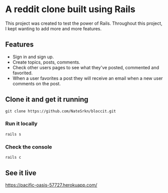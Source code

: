 
# A reddit clone built using Rails

This project was created to test the power of Rails.
Throughout this project, I kept wanting to add more and more features.


## Features
<ul>
  <li>Sign in and sign up.</li>
  <li>Create topics, posts, comments.</li>
  <li>Check other users pages to see what they've posted, commented and favorited.</li>
  <li>When a user favorites a post they will receive an email when a new user comments on the post.</li>
</ul>

## Clone it and get it running

  `git clone https://github.com/NateSrkn/bloccit.git`
  
  ### Run it locally
  
  `rails s`
  
  ### Check the console
 
 `rails c`

## See it live

https://pacific-oasis-57727.herokuapp.com/
